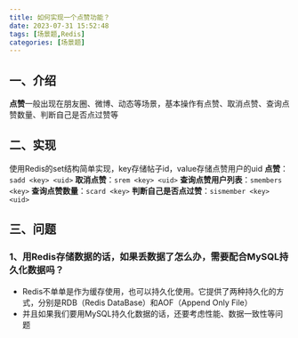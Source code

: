 ```yaml
---
title: 如何实现一个点赞功能？
date: 2023-07-31 15:52:48
tags: [场景题,Redis]
categories: [场景题]
---
```


## 一、介绍
**点赞**一般出现在朋友圈、微博、动态等场景，基本操作有点赞、取消点赞、查询点赞数量、判断自己是否点过赞等

## 二、实现
使用Redis的set结构简单实现，key存储帖子id，value存储点赞用户的uid
**点赞**：`sadd <key> <uid>`
**取消点赞**：`srem <key> <uid>`
**查询点赞用户列表**：`smembers <key>`
**查询点赞数量**：`scard <key>`
**判断自己是否点过赞**：`sismember <key> <uid>`

## 三、问题
### 1、用Redis存储数据的话，如果丢数据了怎么办，需要配合MySQL持久化数据吗？
* Redis不单单是作为缓存使用，也可以持久化使用。它提供了两种持久化的方式，分别是RDB（Redis DataBase）和AOF（Append Only File）
* 并且如果我们要用MySQL持久化数据的话，还要考虑性能、数据一致性等问题